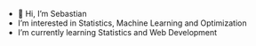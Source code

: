 - 👋 Hi, I’m Sebastian
- I’m interested in Statistics, Machine Learning and Optimization
- I’m currently learning Statistics and Web Development

<!---
sbravo73/sbravo73 is a ✨ special ✨ repository because its `README.md` (this file) appears on your GitHub profile.
You can click the Preview link to take a look at your changes.
--->
